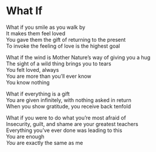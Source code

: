 # What If  

What if you smile as you walk by  
It makes them feel loved  
You gave them the gift of returning to the present  
To invoke the feeling of love is the highest goal  

What if the wind is Mother Nature’s way of giving you a hug  
The sight of a wild thing brings you to tears  
You felt loved, always  
You are more than you’ll ever know  
You know nothing  

What if everything is a gift  
You are given infinitely, with nothing asked in return  
When you show gratitude, you receive back tenfold  

What if you were to do what you’re most afraid of  
Insecurity, guilt, and shame are your greatest teachers  
Everything you’ve ever done was leading to this  
You are enough  
_You_ are exactly the same as me

